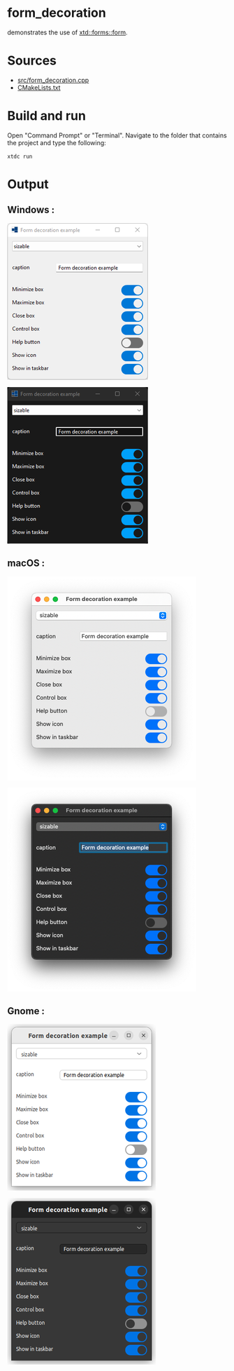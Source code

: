 # form_decoration

demonstrates the use of [xtd::forms::form](https://gammasoft71.github.io/xtd/reference_guides/latest/classxtd_1_1forms_1_1form.html).

# Sources

* [src/form_decoration.cpp](src/form_decoration.cpp)
* [CMakeLists.txt](CMakeLists.txt)

# Build and run

Open "Command Prompt" or "Terminal". Navigate to the folder that contains the project and type the following:

```shell
xtdc run
```

# Output

## Windows :

![Screenshot](../../../../docs/pictures/examples/form_decoration_w.png)

![Screenshot](../../../../docs/pictures/examples/form_decoration_wd.png)

## macOS :

![Screenshot](../../../../docs/pictures/examples/form_decoration_m.png)

![Screenshot](../../../../docs/pictures/examples/form_decoration_md.png)

## Gnome :

![Screenshot](../../../../docs/pictures/examples/form_decoration_g.png)

![Screenshot](../../../../docs/pictures/examples/form_decoration_gd.png)
